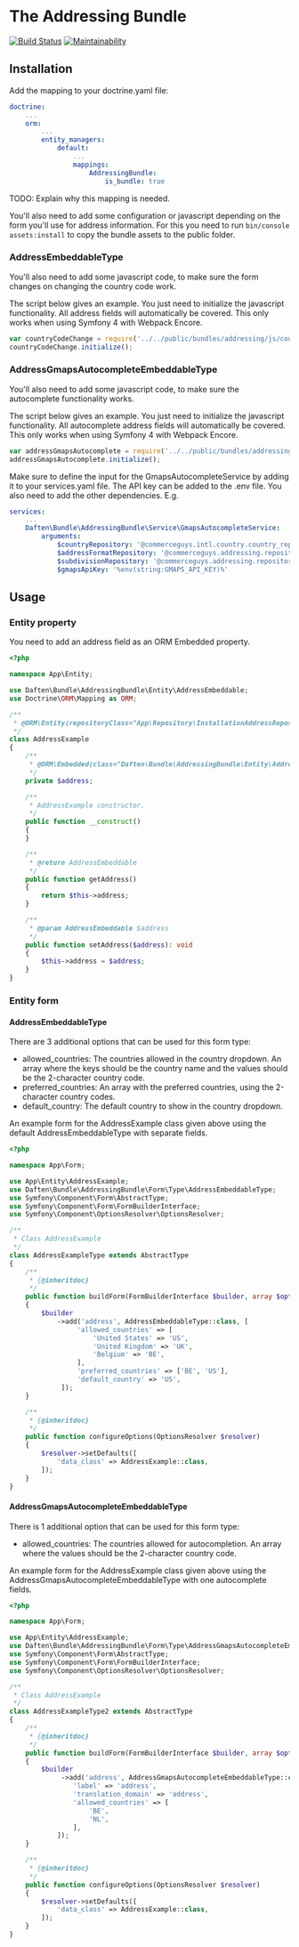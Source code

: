 # The Addressing Bundle

[![Build Status](https://travis-ci.org/daften/addressing-bundle.svg?branch=develop)](https://travis-ci.org/daften/addressing-bundle)
[![Maintainability](https://api.codeclimate.com/v1/badges/c8d0411c6ae51c1f1119/maintainability)](https://codeclimate.com/github/daften/addressing-bundle/maintainability)

## Installation

Add the mapping to your doctrine.yaml file:
```yaml
doctrine:
    ...
    orm:
        ...
        entity_managers:
            default:
                ...
                mappings:
                    AddressingBundle:
                        is_bundle: true
```
TODO: Explain why this mapping is needed.

You'll also need to add some configuration or javascript depending on the form you'll use for address information. For
this you need to run `bin/console assets:install` to copy the bundle assets to the public folder.

### AddressEmbeddableType

You'll also need to add some javascript code, to make sure the form changes on
changing the country code work.

The script below gives an example. You just need to initialize the javascript functionality. All address fields will
automatically be covered. This only works when using Symfony 4 with Webpack Encore.

```javascript
var countryCodeChange = require('../../public/bundles/addressing/js/countryCodeChange');
countryCodeChange.initialize();
```

### AddressGmapsAutocompleteEmbeddableType

You'll also need to add some javascript code, to make sure the autocomplete functionality works.

The script below gives an example. You just need to initialize the javascript functionality. All autocomplete address
fields will automatically be covered. This only works when using Symfony 4 with Webpack Encore.

```javascript
var addressGmapsAutocomplete = require('../../public/bundles/addressing/js/addressGmapsAutocomplete');
addressGmapsAutocomplete.initialize();
```

Make sure to define the input for the GmapsAutocompleteService by adding it to your services.yaml file. The API key can
be added to the .env file. You also need to add the other dependencies. E.g.
```yaml
services:
    ...
    Daften\Bundle\AddressingBundle\Service\GmapsAutocompleteService:
        arguments:
            $countryRepository: '@commerceguys.intl.country.country_repository'
            $addressFormatRepository: '@commerceguys.addressing.repository.address_format_repository'
            $subdivisionRepository: '@commerceguys.addressing.repository.subdivision_repository'
            $gmapsApiKey: '%env(string:GMAPS_API_KEY)%'
```

## Usage

### Entity property

You need to add an address field as an ORM Embedded property.

```php
<?php

namespace App\Entity;

use Daften\Bundle\AddressingBundle\Entity\AddressEmbeddable;
use Doctrine\ORM\Mapping as ORM;

/**
 * @ORM\Entity(repositoryClass="App\Repository\InstallationAddressRepository")
 */
class AddressExample
{
    /**
     * @ORM\Embedded(class="Daften\Bundle\AddressingBundle\Entity\AddressEmbeddable")
     */
    private $address;

    /**
     * AddressExample constructor.
     */
    public function __construct()
    {
    }

    /**
     * @return AddressEmbeddable
     */
    public function getAddress()
    {
        return $this->address;
    }

    /**
     * @param AddressEmbeddable $address
     */
    public function setAddress($address): void
    {
        $this->address = $address;
    }
}
```

### Entity form

#### AddressEmbeddableType

There are 3 additional options that can be used for this form type:
* allowed_countries: The countries allowed in the country dropdown. An array where the keys should be the country name
  and the values should be the 2-character country code.
* preferred_countries: An array with the preferred countries, using the 2-character country codes.
* default_country: The default country to show in the country dropdown.

An example form for the AddressExample class given above using the default AddressEmbeddableType with separate fields.

```php
<?php

namespace App\Form;

use App\Entity\AddressExample;
use Daften\Bundle\AddressingBundle\Form\Type\AddressEmbeddableType;
use Symfony\Component\Form\AbstractType;
use Symfony\Component\Form\FormBuilderInterface;
use Symfony\Component\OptionsResolver\OptionsResolver;

/**
 * Class AddressExample
 */
class AddressExampleType extends AbstractType
{
    /**
     * {@inheritdoc}
     */
    public function buildForm(FormBuilderInterface $builder, array $options)
    {
        $builder
            ->add('address', AddressEmbeddableType::class, [
                 'allowed_countries' => [
                     'United States' => 'US',
                     'United Kingdom' => 'UK',
                     'Belgium' => 'BE',
                 ],
                 'preferred_countries' => ['BE', 'US'],
                 'default_country' => 'US',
             ]);
    }

    /**
     * {@inheritdoc}
     */
    public function configureOptions(OptionsResolver $resolver)
    {
        $resolver->setDefaults([
            'data_class' => AddressExample::class,
        ]);
    }
}
```

#### AddressGmapsAutocompleteEmbeddableType

There is 1 additional option that can be used for this form type:
* allowed_countries: The countries allowed for autocompletion. An array where the values should be the 2-character
  country code.

An example form for the AddressExample class given above using the AddressGmapsAutocompleteEmbeddableType with one
autocomplete fields.

```php
<?php

namespace App\Form;

use App\Entity\AddressExample;
use Daften\Bundle\AddressingBundle\Form\Type\AddressGmapsAutocompleteEmbeddableType;
use Symfony\Component\Form\AbstractType;
use Symfony\Component\Form\FormBuilderInterface;
use Symfony\Component\OptionsResolver\OptionsResolver;

/**
 * Class AddressExample
 */
class AddressExampleType2 extends AbstractType
{
    /**
     * {@inheritdoc}
     */
    public function buildForm(FormBuilderInterface $builder, array $options)
    {
        $builder
             ->add('address', AddressGmapsAutocompleteEmbeddableType::class, [
                'label' => 'address',
                'translation_domain' => 'address',
                'allowed_countries' => [
                    'BE',
                    'NL',
                ],
            ]);
    }

    /**
     * {@inheritdoc}
     */
    public function configureOptions(OptionsResolver $resolver)
    {
        $resolver->setDefaults([
            'data_class' => AddressExample::class,
        ]);
    }
}
```
